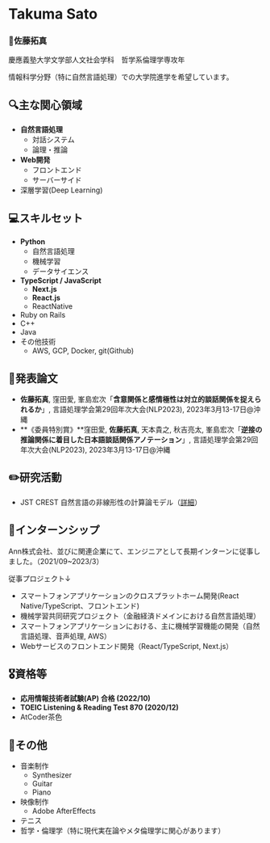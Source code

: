 # Takuma Sato

### 🤵佐藤拓真

慶應義塾大学文学部人文社会学科　哲学系倫理学専攻年

情報科学分野（特に自然言語処理）での大学院進学を希望しています。

## 🔍主な関心領域

- **自然言語処理**
    - 対話システム
    - 論理・推論
- **Web開発**
    - フロントエンド
    - サーバーサイド
- 深層学習(Deep Learning)

## 💻スキルセット

- **Python**
    - 自然言語処理
    - 機械学習
    - データサイエンス
- **TypeScript / JavaScript**
    - **Next.js**
    - **React.js**
    - ReactNative
- Ruby on Rails
- C++
- Java
- その他技術
    - AWS, GCP, Docker, git(Github)

## 📗発表論文

- **佐藤拓真**, 窪田愛, 峯島宏次「**含意関係と感情極性は対立的談話関係を捉えられるか**」, 言語処理学会第29回年次大会(NLP2023), 2023年3月13-17日@沖縄
- **《委員特別賞》**窪田愛, **佐藤拓真**, 天本貴之, 秋吉亮太, 峯島宏次「**逆接の推論関係に着目した日本語談話関係アノテーション**」, 言語処理学会第29回年次大会(NLP2023), 2023年3月13-17日@沖縄

## ✏️研究活動

- JST CREST 自然言語の非線形性の計算論モデル（[詳細](https://mynlp.is.s.u-tokyo.ac.jp/crest-nl/)）

## 🏢インターンシップ

Ann株式会社、並びに関連企業にて、エンジニアとして長期インターンに従事しました。（2021/09~2023/3）

従事プロジェクト↓

- スマートフォンアプリケーションのクロスプラットホーム開発(React Native/TypeScript、フロントエンド)
- 機械学習共同研究プロジェクト（金融経済ドメインにおける自然言語処理）
- スマートフォンアプリケーションにおける、主に機械学習機能の開発（自然言語処理、音声処理, AWS）
- Webサービスのフロントエンド開発（React/TypeScript, Next.js）

## 🎖️資格等

- **応用情報技術者試験(AP) 合格 (2022/10)**
- **TOEIC Listening & Reading Test 870 (2020/12)**
- AtCoder茶色

## 🙌その他

- 音楽制作
    - Synthesizer
    - Guitar
    - Piano
- 映像制作
    - Adobe AfterEffects
- テニス
- 哲学・倫理学（特に現代実在論やメタ倫理学に関心があります）

